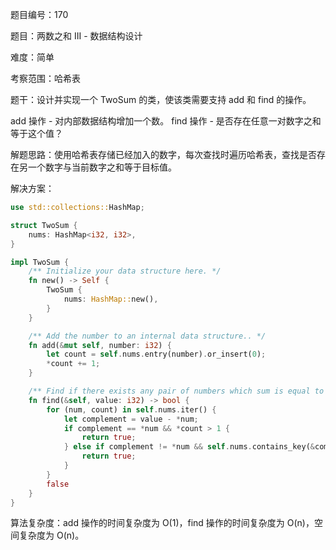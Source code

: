 题目编号：170

题目：两数之和 III - 数据结构设计

难度：简单

考察范围：哈希表

题干：设计并实现一个 TwoSum 的类，使该类需要支持 add 和 find 的操作。

add 操作 - 对内部数据结构增加一个数。
find 操作 - 是否存在任意一对数字之和等于这个值？

解题思路：使用哈希表存储已经加入的数字，每次查找时遍历哈希表，查找是否存在另一个数字与当前数字之和等于目标值。

解决方案：

```rust
use std::collections::HashMap;

struct TwoSum {
    nums: HashMap<i32, i32>,
}

impl TwoSum {
    /** Initialize your data structure here. */
    fn new() -> Self {
        TwoSum {
            nums: HashMap::new(),
        }
    }

    /** Add the number to an internal data structure.. */
    fn add(&mut self, number: i32) {
        let count = self.nums.entry(number).or_insert(0);
        *count += 1;
    }

    /** Find if there exists any pair of numbers which sum is equal to the value. */
    fn find(&self, value: i32) -> bool {
        for (num, count) in self.nums.iter() {
            let complement = value - *num;
            if complement == *num && *count > 1 {
                return true;
            } else if complement != *num && self.nums.contains_key(&complement) {
                return true;
            }
        }
        false
    }
}
```

算法复杂度：add 操作的时间复杂度为 O(1)，find 操作的时间复杂度为 O(n)，空间复杂度为 O(n)。